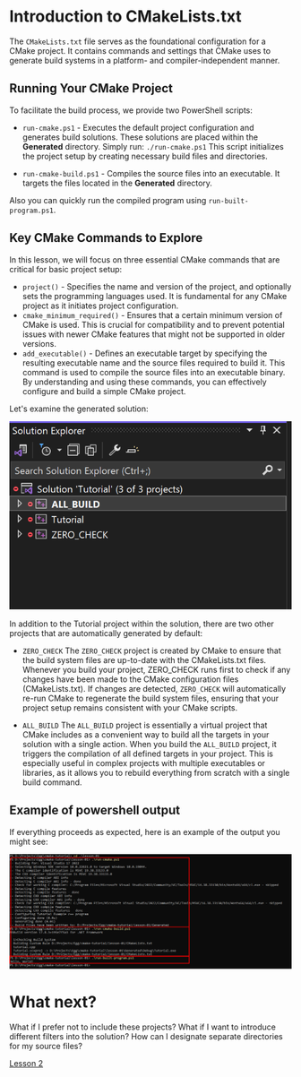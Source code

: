 # Introduction to CMakeLists.txt
The `CMakeLists.txt` file serves as the foundational configuration for a CMake project. It contains commands and settings that CMake uses to generate build systems in a platform- and compiler-independent manner.

## Running Your CMake Project
To facilitate the build process, we provide two PowerShell scripts:

* `run-cmake.ps1` - Executes the default project configuration and generates build solutions. These solutions are placed within the **Generated** directory. Simply run: `./run-cmake.ps1`
This script initializes the project setup by creating necessary build files and directories.

* `run-cmake-build.ps1` - Compiles the source files into an executable. It targets the files located in the **Generated** directory.

Also you can quickly run the compiled program using `run-built-program.ps1`.

## Key CMake Commands to Explore
In this lesson, we will focus on three essential CMake commands that are critical for basic project setup:

- `project()` - Specifies the name and version of the project, and optionally sets the programming languages used. It is fundamental for any CMake project as it initiates project configuration.
- `cmake_minimum_required()` - Ensures that a certain minimum version of CMake is used. This is crucial for compatibility and to prevent potential issues with newer CMake features that might not be supported in older versions.
- `add_executable()` - Defines an executable target by specifying the resulting executable name and the source files required to build it. This command is used to compile the source files into an executable binary.
By understanding and using these commands, you can effectively configure and build a simple CMake project.

Let's examine the generated solution:

![Screenshot 1](documentation/Screenshot_1.png)

In addition to the Tutorial project within the solution, there are two other projects that are automatically generated by default: 

* `ZERO_CHECK`
The `ZERO_CHECK` project is created by CMake to ensure that the build system files are up-to-date with the CMakeLists.txt files. Whenever you build your project, ZERO_CHECK runs first to check if any changes have been made to the CMake configuration files (CMakeLists.txt). If changes are detected, `ZERO_CHECK` will automatically re-run CMake to regenerate the build system files, ensuring that your project setup remains consistent with your CMake scripts.

* `ALL_BUILD`
The `ALL_BUILD` project is essentially a virtual project that CMake includes as a convenient way to build all the targets in your solution with a single action. When you build the `ALL_BUILD` project, it triggers the compilation of all defined targets in your project. This is especially useful in complex projects with multiple executables or libraries, as it allows you to rebuild everything from scratch with a single build command.

## Example of powershell output
If everything proceeds as expected, here is an example of the output you might see:

![Screenshot 1](documentation/Screenshot_2.png)


# What next?
What if I prefer not to include these projects? 
What if I want to introduce different filters into the solution?
How can I designate separate directories for my source files?

[Lesson 2](../lesson-02/readme.md)